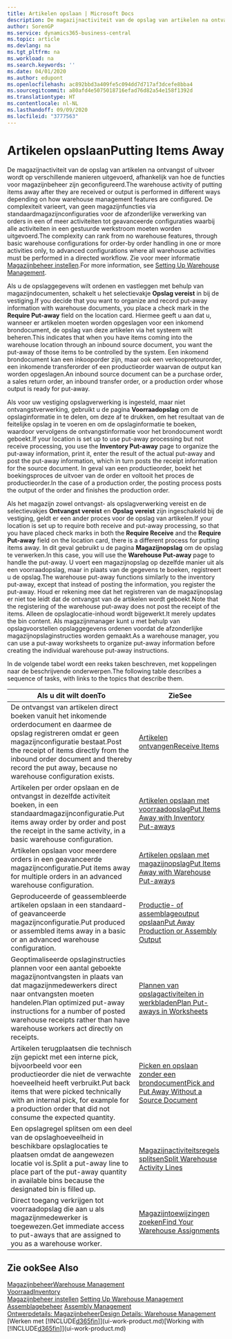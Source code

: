 ```yaml
---
title: Artikelen opslaan | Microsoft Docs
description: De magazijnactiviteit van de opslag van artikelen na ontvangst of uitvoer wordt op verschillende manieren uitgevoerd, afhankelijk van hoe de functies voor magazijnbeheer zijn geconfigureerd.
author: SorenGP
ms.service: dynamics365-business-central
ms.topic: article
ms.devlang: na
ms.tgt_pltfrm: na
ms.workload: na
ms.search.keywords: ''
ms.date: 04/01/2020
ms.author: edupont
ms.openlocfilehash: ac892bbd3a409fe5c094dd7d717af3dcefe8bba4
ms.sourcegitcommit: a80afd4e5075018716efad76d82a54e158f1392d
ms.translationtype: HT
ms.contentlocale: nl-NL
ms.lasthandoff: 09/09/2020
ms.locfileid: "3777563"
---
```

# <a name="putting-items-away"></a><span data-ttu-id="5d2c7-103">Artikelen opslaan</span><span class="sxs-lookup"><span data-stu-id="5d2c7-103">Putting Items Away</span></span>
<span data-ttu-id="5d2c7-104">De magazijnactiviteit van de opslag van artikelen na ontvangst of uitvoer wordt op verschillende manieren uitgevoerd, afhankelijk van hoe de functies voor magazijnbeheer zijn geconfigureerd.</span><span class="sxs-lookup"><span data-stu-id="5d2c7-104">The warehouse activity of putting items away after they are received or output is performed in different ways depending on how warehouse management features are configured.</span></span> <span data-ttu-id="5d2c7-105">De complexiteit varieert, van geen magazijnfuncties via standaardmagazijnconfiguraties voor de afzonderlijke verwerking van orders in een of meer activiteiten tot geavanceerde configuraties waarbij alle activiteiten in een gestuurde werkstroom moeten worden uitgevoerd.</span><span class="sxs-lookup"><span data-stu-id="5d2c7-105">The complexity can rank from no warehouse features, through basic warehouse configurations for order-by order handling in one or more activities only, to advanced configurations where all warehouse activities must be performed in a directed workflow.</span></span> <span data-ttu-id="5d2c7-106">Zie voor meer informatie [Magazijnbeheer instellen](warehouse-setup-warehouse.md).</span><span class="sxs-lookup"><span data-stu-id="5d2c7-106">For more information, see [Setting Up Warehouse Management](warehouse-setup-warehouse.md).</span></span>

<span data-ttu-id="5d2c7-107">Als u de opslaggegevens wilt ordenen en vastleggen met behulp van magazijndocumenten, schakelt u het selectievakje **Opslag vereist** in bij de vestiging.</span><span class="sxs-lookup"><span data-stu-id="5d2c7-107">If you decide that you want to organize and record put-away information with warehouse documents, you place a check mark in the **Require Put-away** field on the location card.</span></span> <span data-ttu-id="5d2c7-108">Hiermee geeft u aan dat u, wanneer er artikelen moeten worden opgeslagen voor een inkomend brondocument, de opslag van deze artikelen via het systeem wilt beheren.</span><span class="sxs-lookup"><span data-stu-id="5d2c7-108">This indicates that when you have items coming into the warehouse location through an inbound source document, you want the put-away of those items to be controlled by the system.</span></span> <span data-ttu-id="5d2c7-109">Een inkomend brondocument kan een inkooporder zijn, maar ook een verkoopretourorder, een inkomende transferorder of een productieorder waarvan de output kan worden opgeslagen.</span><span class="sxs-lookup"><span data-stu-id="5d2c7-109">An inbound source document can be a purchase order, a sales return order, an inbound transfer order, or a production order whose output is ready for put-away.</span></span>  

<span data-ttu-id="5d2c7-110">Als voor uw vestiging opslagverwerking is ingesteld, maar niet ontvangstverwerking, gebruikt u de pagina **Voorraadopslag** om de opslaginformatie in te delen, om deze af te drukken, om het resultaat van de feitelijke opslag in te voeren en om de opslaginformatie te boeken, waardoor vervolgens de ontvangstinformatie voor het brondocument wordt geboekt.</span><span class="sxs-lookup"><span data-stu-id="5d2c7-110">If your location is set up to use put-away processing but not receive processing, you use the **Inventory Put-away** page to organize the put-away information, print it, enter the result of the actual put-away and post the put-away information, which in turn posts the receipt information for the source document.</span></span> <span data-ttu-id="5d2c7-111">In geval van een productieorder, boekt het boekingsproces de uitvoer van de order en voltooit het proces de productieorder.</span><span class="sxs-lookup"><span data-stu-id="5d2c7-111">In the case of a production order, the posting process posts the output of the order and finishes the production order.</span></span>

<span data-ttu-id="5d2c7-112">Als het magazijn zowel ontvangst- als opslagverwerking vereist en de selectievakjes **Ontvangst vereist** en **Opslag vereist** zijn ingeschakeld bij de vestiging, geldt er een ander proces voor de opslag van artikelen.</span><span class="sxs-lookup"><span data-stu-id="5d2c7-112">If your location is set up to require both receive and put-away processing, so that you have placed check marks in both the **Require Receive** and the **Require Put-away** field on the location card, there is a different process for putting items away.</span></span> <span data-ttu-id="5d2c7-113">In dit geval gebruikt u de pagina **Magazijnopslag** om de opslag te verwerken.</span><span class="sxs-lookup"><span data-stu-id="5d2c7-113">In this case, you will use the **Warehouse Put-away** page to handle the put-away.</span></span> <span data-ttu-id="5d2c7-114">U voert een magazijnopslag op dezelfde manier uit als een voorraadopslag, maar in plaats van de gegevens te boeken, registreert u de opslag.</span><span class="sxs-lookup"><span data-stu-id="5d2c7-114">The warehouse put-away functions similarly to the inventory put-away, except that instead of posting the information, you register the put-away.</span></span> <span data-ttu-id="5d2c7-115">Houd er rekening mee dat het registreren van de magazijnopslag er niet toe leidt dat de ontvangst van de artikelen wordt geboekt.</span><span class="sxs-lookup"><span data-stu-id="5d2c7-115">Note that the registering of the warehouse put-away does not post the receipt of the items.</span></span> <span data-ttu-id="5d2c7-116">Alleen de opslaglocatie-inhoud wordt bijgewerkt.</span><span class="sxs-lookup"><span data-stu-id="5d2c7-116">It merely updates the bin content.</span></span> <span data-ttu-id="5d2c7-117">Als magazijnmanager kunt u met behulp van opslagvoorstellen opslaggegevens ordenen voordat de afzonderlijke magazijnopslaginstructies worden gemaakt.</span><span class="sxs-lookup"><span data-stu-id="5d2c7-117">As a warehouse manager, you can use a put-away worksheets to organize put-away information before creating the individual warehouse put-away instructions.</span></span>

<span data-ttu-id="5d2c7-118">In de volgende tabel wordt een reeks taken beschreven, met koppelingen naar de beschrijvende onderwerpen.</span><span class="sxs-lookup"><span data-stu-id="5d2c7-118">The following table describes a sequence of tasks, with links to the topics that describe them.</span></span>   

|<span data-ttu-id="5d2c7-119">**Als u dit wilt doen**</span><span class="sxs-lookup"><span data-stu-id="5d2c7-119">**To**</span></span>|<span data-ttu-id="5d2c7-120">**Zie**</span><span class="sxs-lookup"><span data-stu-id="5d2c7-120">**See**</span></span>|  
|------------|-------------|  
|<span data-ttu-id="5d2c7-121">De ontvangst van artikelen direct boeken vanuit het inkomende orderdocument en daarmee de opslag registreren omdat er geen magazijnconfiguratie bestaat.</span><span class="sxs-lookup"><span data-stu-id="5d2c7-121">Post the receipt of items directly from the inbound order document and thereby record the put away, because no warehouse configuration exists.</span></span>|[<span data-ttu-id="5d2c7-122">Artikelen ontvangen</span><span class="sxs-lookup"><span data-stu-id="5d2c7-122">Receive Items</span></span>](warehouse-how-receive-items.md)|  
|<span data-ttu-id="5d2c7-123">Artikelen per order opslaan en de ontvangst in dezelfde activiteit boeken, in een standaardmagazijnconfiguratie.</span><span class="sxs-lookup"><span data-stu-id="5d2c7-123">Put items away order by order and post the receipt in the same activity, in a basic warehouse configuration.</span></span>|[<span data-ttu-id="5d2c7-124">Artikelen opslaan met voorraadopslag</span><span class="sxs-lookup"><span data-stu-id="5d2c7-124">Put Items Away with Inventory Put-aways</span></span>](warehouse-how-to-put-items-away-with-inventory-put-aways.md)|  
|<span data-ttu-id="5d2c7-125">Artikelen opslaan voor meerdere orders in een geavanceerde magazijnconfiguratie.</span><span class="sxs-lookup"><span data-stu-id="5d2c7-125">Put items away for multiple orders in an advanced warehouse configuration.</span></span>|[<span data-ttu-id="5d2c7-126">Artikelen opslaan met magazijnopslag</span><span class="sxs-lookup"><span data-stu-id="5d2c7-126">Put Items Away with Warehouse Put-aways</span></span>](warehouse-how-to-put-items-away-with-warehouse-put-aways.md)|  
|<span data-ttu-id="5d2c7-127">Geproduceerde of geassembleerde artikelen opslaan in een standaard- of geavanceerde magazijnconfiguratie.</span><span class="sxs-lookup"><span data-stu-id="5d2c7-127">Put produced or assembled items away in a basic or an advanced warehouse configuration.</span></span>|[<span data-ttu-id="5d2c7-128">Productie- of assemblageoutput opslaan</span><span class="sxs-lookup"><span data-stu-id="5d2c7-128">Put Away Production or Assembly Output</span></span>](warehouse-how-to-put-away-production-output.md)|
|<span data-ttu-id="5d2c7-129">Geoptimaliseerde opslaginstructies plannen voor een aantal geboekte magazijnontvangsten in plaats van dat magazijnmedewerkers direct naar ontvangsten moeten handelen.</span><span class="sxs-lookup"><span data-stu-id="5d2c7-129">Plan optimized put-away instructions for a number of posted warehouse receipts rather than have warehouse workers act directly on receipts.</span></span>|[<span data-ttu-id="5d2c7-130">Plannen van opslagactiviteiten in werkbladen</span><span class="sxs-lookup"><span data-stu-id="5d2c7-130">Plan Put-aways in Worksheets</span></span>](warehouse-how-to-plan-put-aways-in-worksheets.md)|  
|<span data-ttu-id="5d2c7-131">Artikelen terugplaatsen die technisch zijn gepickt met een interne pick, bijvoorbeeld voor een productieorder die niet de verwachte hoeveelheid heeft verbruikt.</span><span class="sxs-lookup"><span data-stu-id="5d2c7-131">Put back items that were picked technically with an internal pick, for example for a production order that did not consume the expected quantity.</span></span>|[<span data-ttu-id="5d2c7-132">Picken en opslaan zonder een brondocument</span><span class="sxs-lookup"><span data-stu-id="5d2c7-132">Pick and Put Away Without a Source Document</span></span>](warehouse-how-to-create-put-aways-from-internal-put-aways.md)|
|<span data-ttu-id="5d2c7-133">Een opslagregel splitsen om een deel van de opslaghoeveelheid in beschikbare opslaglocaties te plaatsen omdat de aangewezen locatie vol is.</span><span class="sxs-lookup"><span data-stu-id="5d2c7-133">Split a put-away line to place part of the put-away quantity in available bins because the designated bin is filled up.</span></span>|[<span data-ttu-id="5d2c7-134">Magazijnactiviteitsregels splitsen</span><span class="sxs-lookup"><span data-stu-id="5d2c7-134">Split Warehouse Activity Lines</span></span>](warehouse-how-to-split-warehouse-activity-lines.md)|
|<span data-ttu-id="5d2c7-135">Direct toegang verkrijgen tot voorraadopslag die aan u als magazijnmedewerker is toegewezen.</span><span class="sxs-lookup"><span data-stu-id="5d2c7-135">Get immediate access to put-aways that are assigned to you as a warehouse worker.</span></span>|[<span data-ttu-id="5d2c7-136">Magazijntoewijzingen zoeken</span><span class="sxs-lookup"><span data-stu-id="5d2c7-136">Find Your Warehouse Assignments</span></span>](warehouse-how-to-find-your-warehouse-assignments.md)|    

## <a name="see-also"></a><span data-ttu-id="5d2c7-137">Zie ook</span><span class="sxs-lookup"><span data-stu-id="5d2c7-137">See Also</span></span>  
[<span data-ttu-id="5d2c7-138">Magazijnbeheer</span><span class="sxs-lookup"><span data-stu-id="5d2c7-138">Warehouse Management</span></span>](warehouse-manage-warehouse.md)  
[<span data-ttu-id="5d2c7-139">Voorraad</span><span class="sxs-lookup"><span data-stu-id="5d2c7-139">Inventory</span></span>](inventory-manage-inventory.md)  
<span data-ttu-id="5d2c7-140">[Magazijnbeheer instellen](warehouse-setup-warehouse.md)   </span><span class="sxs-lookup"><span data-stu-id="5d2c7-140">[Setting Up Warehouse Management](warehouse-setup-warehouse.md)   </span></span>  
<span data-ttu-id="5d2c7-141">[Assemblagebeheer](assembly-assemble-items.md)  </span><span class="sxs-lookup"><span data-stu-id="5d2c7-141">[Assembly Management](assembly-assemble-items.md)  </span></span>  
[<span data-ttu-id="5d2c7-142">Ontwerpdetails: Magazijnbeheer</span><span class="sxs-lookup"><span data-stu-id="5d2c7-142">Design Details: Warehouse Management</span></span>](design-details-warehouse-management.md)  
<span data-ttu-id="5d2c7-143">[Werken met [!INCLUDE[d365fin](includes/d365fin_md.md)]](ui-work-product.md)</span><span class="sxs-lookup"><span data-stu-id="5d2c7-143">[Working with [!INCLUDE[d365fin](includes/d365fin_md.md)]](ui-work-product.md)</span></span>  
